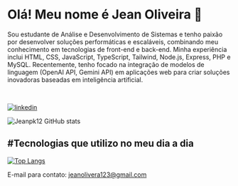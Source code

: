 # Olá! Meu nome é Jean Oliveira 🖖

Sou estudante de Análise e Desenvolvimento de Sistemas e tenho paixão por desenvolver soluções performáticas e escaláveis, combinando meu conhecimento em tecnologias de front-end e back-end. Minha experiência inclui HTML, CSS, JavaScript, TypeScript, Tailwind, Node.js, Express, PHP e MySQL. Recentemente, tenho focado na integração de modelos de linguagem (OpenAI API, Gemini API) em aplicações web para criar soluções inovadoras baseadas em inteligência artificial.


<br>

[![linkedin](https://img.shields.io/badge/LinkedIn-0077B5?style=for-the-badge&logo=linkedin&logoColor=white)](https://www.linkedin.com/in/jeanoliveira-dev/)

![Jeanpk12 GitHub stats](https://github-readme-stats.vercel.app/api?username=Jeanpk12&show_icons=true&theme=cobalt)

## #Tecnologias que utilizo no meu dia a dia

[![Top Langs](https://github-readme-stats.vercel.app/api/top-langs/?username=jeanpk12&layout=donut)](https://github.com/anuraghazra/github-readme-stats)


E-mail para contato: jeanolivera123@gmail.com
